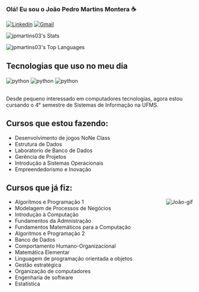 ### Olá! Eu sou o João Pedro Martins Montera ☕

[![Linkedin](https://img.shields.io/badge/LinkedIn-0077B5?style=for-the-badge&logo=linkedin&logoColor=white)](https://www.linkedin.com/in/jo%C3%A3o-pedro-martins-montera-35b638285/)
[![Gmail](https://img.shields.io/badge/Gmail-D14836?style=for-the-badge&logo=gmail&logoColor=white)](mailto:contatojpmartins03@gmail.com)


![jpmartins03's Stats](https://github-readme-stats.vercel.app/api?username=jpmartins03&theme=algolia&show_icons=true&hide_border=false&count_private=true)

![jpmartins03's Top Languages](https://github-readme-stats.vercel.app/api/top-langs/?username=jpmartins03&theme=algolia&show_icons=true&hide_border=false&layout=compact)

## Tecnologias que uso no meu dia

<div style="display: inline_block">
    <img align="center" alt="python" src="https://img.shields.io/badge/Python-3776AB?style=for-the-badge&logo=python&logoColor=yellow">
    <img align="center" alt="python" src="https://img.shields.io/badge/c-%2300599C.svg?style=for-the-badge&logo=c&logoColor=white">
    <img align="center" alt="python" src="https://img.shields.io/badge/Java-ED8B00?style=for-the-badge&logo=openjdk&logoColor=white">
   
</div><br/>


Desde pequeno interessado em computadores tecnologias, agora estou cursando o 4° semestre de Sistemas de Informação na UFMS.

## Cursos que estou fazendo:
- Desenvolvimento de jogos NoNe Class
- Estrutura de Dados
- Laboratorio de Banco de Dados
- Gerência de Projetos
- Introdução a Sistemas Operacionais
- Empreendedorismo e Inovação

## Cursos que já fiz:
<img align="right" alt="João-gif" src="https://cdn.discordapp.com/attachments/1110267487691477025/1133522653379047424/joao.gif">

- Algorítmos e Programação 1
- Modelagem de Processos de Negócios
- Introdução à Computação
- Fundamentos da Admnistração
- Fundamentos Matemáticos para a Computação
- Algoritmos e Programação 2
- Banco de Dados
- Comportamento Humano-Organizacional
- Matemática Elementar
- Linguagem de programação orientada a objetos
- Gestão estratégica
- Organização de computadores
- Engenharia de software
- Estatística




